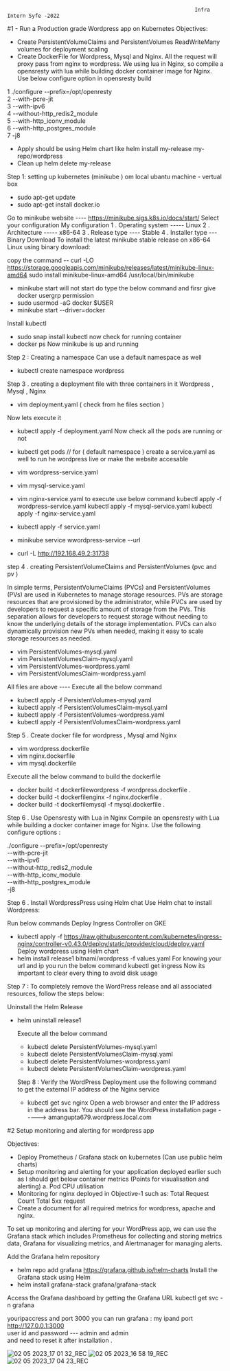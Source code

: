                                                                  Infra Intern Syfe -2022

#1 - Run a Production grade Wordpress app on Kubernetes
Objectives:
* Create PersistentVolumeClaims and PersistentVolumes
   ReadWriteMany volumes for deployment scaling
* Create DockerFile for Wordpress, Mysql and Nginx. All the request will proxy pass from nginx to wordpress. 
   We using lua in Nginx, so compile a opensresty with lua while building docker container image for Nginx. 
   Use below configure option in opensresty build
   
1 ./configure --prefix=/opt/openresty \
2             --with-pcre-jit \
3             --with-ipv6 \
4             --without-http_redis2_module \
5             --with-http_iconv_module \
6             --with-http_postgres_module \
7             -j8

* Apply should be using Helm chart like helm install my-release my-repo/wordpress 
* Clean up helm delete my-release

Step 1: setting up kubernetes (minikube ) om local ubantu machine - vertual box 
   *  sudo apt-get update
   *  sudo apt-get install docker.io
   
   Go to minikube website  ---- https://minikube.sigs.k8s.io/docs/start/
   Select your configuration 
   My configuration 
   1 . Operating system -----  Linux 
   2 . Architecture ----- x86-64 
   3 . Release type ---- Stable 
   4 . Installer type --- Binary Download 
   To install the latest minikube stable release on x86-64 Linux using binary download:
   
   copy the command -- curl -LO https://storage.googleapis.com/minikube/releases/latest/minikube-linux-amd64
                       sudo install minikube-linux-amd64 /usr/local/bin/minikube
                       
   * minikube start
   will not start do type the below command and firsr give docker usergrp permission 
   * sudo usermod -aG docker $USER
   * minikube start --driver=docker 
   
   Install kubectl 
   * sudo snap install kubectl 
   now check for running container 
   * docker ps 
   Now minikube is up and running 
   
Step 2 : Creating a namespace 
   Can use a default namespace as well 
   
   * kubectl create namespace wordpress
   
Step 3 . creating a deployment file with three containers in it Wordpress  , Mysql  , Nginx  
   * vim deployment.yaml ( check from he files section )
   
   Now lets execute it 
   * kubectl apply -f deployment.yaml 
   Now check all the pods are running or not 
   * kubectl get pods  // for ( default namespace ) 
   create a service.yaml as well to run he wordpress live or make the website accesable 
   * vim wordpress-service.yaml 
   * vim mysql-service.yaml
   * vim nginx-service.yaml
   to execute use below  command
   kubectl apply -f wordpress-service.yaml
   kubectl apply -f mysql-service.yaml
   kubectl apply -f nginx-service.yaml

   * kubectl apply -f service.yaml 
   * minikube service wwordpress-service --url
   * curl -L http://192.168.49.2:31738
   
   
step 4 . creating PersistentVolumeClaims and PersistentVolumes   (pvc and pv )
   
  In simple terms, PersistentVolumeClaims (PVCs) and PersistentVolumes (PVs) are used in Kubernetes to manage storage resources. PVs are storage resources that are provisioned by the administrator, while PVCs are used by developers to     request a specific amount of storage from the PVs. This separation allows for developers to request storage without needing to know the underlying details of the storage implementation. PVCs can also dynamically provision new PVs when   needed, making it easy to scale storage resources as needed. 

  * vim PersistentVolumes-mysql.yaml
  * vim PersistentVolumesClaim-mysql.yaml
  * vim PersistentVolumes-wordpress.yaml
  * vim PersistentVolumesClaim-wordpress.yaml
 
  All files are above ---- 
  Execute all the below command 
  * kubectl apply -f PersistentVolumes-mysql.yaml
  * kubectl apply -f PersistentVolumesClaim-mysql.yaml
  * kubectl apply -f PersistentVolumes-wordpress.yaml
  * kubectl apply -f PersistentVolumesClaim-wordpress.yaml
  
Step 5 . Create docker file for wordpress , Mysql amd Nginx   

  
  * vim wordpress.dockerfile
  * vim nginx.dockerfile
  * vim mysql.dockerfile
  

 Execute all the below command to build the dockerfile 
 
  * docker build -t dockerfilewordpress -f wordpress.dockerfile .
  * docker build -t dockerfilenginx -f nginx.dockerfile . 
  * docker build -t dockerfilemysql -f mysql.dockerfile . 
  
Step 6 . Use Opensresty with Lua in Nginx
Compile an opensresty with Lua while building a docker container image for Nginx. Use the following configure options : 

 ./configure --prefix=/opt/openresty \
--with-pcre-jit \
--with-ipv6 \
--without-http_redis2_module \
--with-http_iconv_module \
--with-http_postgres_module \
-j8

Step 6 . Install WordpressPress using Helm chat 
         Use Helm chat to install Wordpress: 
         
 Run below commands 
   Deploy Ingress Controller on GKE 
   * kubectl apply -f https://raw.githubusercontent.com/kubernetes/ingress-nginx/controller-v0.43.0/deploy/static/provider/cloud/deploy.yaml
Deploy wordpress using Helm chart
   *  helm install release1 bitnami/wordpress -f values.yaml 
For knowing your url and ip you run the below command 
kubectl get ingress 
Now its important to  clear every thing to avoid disk usage 

Step 7 : To completely remove the WordPress release and all associated resources, follow the steps below:

Uninstall the Helm Release

* helm uninstall release1

  Execute all the below command 
  * kubectl delete PersistentVolumes-mysql.yaml
  * kubectl delete PersistentVolumesClaim-mysql.yaml
  * kubectl delete PersistentVolumes-wordpress.yaml
  * kubectl delete PersistentVolumesClaim-wordpress.yaml
  
  Step 8 : Verify the WordPress Deployment use the following command to get the external IP address of the Nginx service
  * kubectl get svc nginx
  Open a web browser and enter the IP address in the address bar. You should see the WordPress installation page  ----->  amangupta679.wordpress.local.com
  
  

  
#2 Setup monitoring and alerting for wordpress app

Objectives:
 * Deploy Prometheus / Grafana stack on kubernetes (Can use public helm charts)
 * Setup monitoring and alerting for your application deployed earlier such as I should get below container    metrics (Points for visualisation and alerting)
  a. Pod CPU utilisation
* Monitoring for nginx deployed in Objective-1 such as: 
  Total Request Count
  Total 5xx request
* Create a document for all required metrics for wordpress, apache and nginx.


To set up monitoring and alerting for your WordPress app, we can use the Grafana stack which includes Prometheus for collecting and storing metrics data, Grafana for visualizing metrics, and Alertmanager for managing alerts.

Add the Grafana helm repository
* helm repo add grafana https://grafana.github.io/helm-charts
Install the Grafana stack using Helm
* helm install grafana-stack grafana/grafana-stack

Access the Grafana dashboard by getting the Grafana URL
kubectl get svc -n grafana

youripaccress and port 3000 you can run grafana :
my ipand port http://127.0.0.1:3000  
user id and password --- admin and admin  
and need to reset it after installation  . 





![02 05 2023_17 01 32_REC](https://user-images.githubusercontent.com/56467452/235656956-7694f56e-0300-4b5e-ad34-f9d6ce9742c3.png)
![02 05 2023_16 58 19_REC](https://user-images.githubusercontent.com/56467452/235656971-522a57b6-4690-405b-9585-d1cac0dd6bb0.png)
![02 05 2023_17 04 23_REC](https://user-images.githubusercontent.com/56467452/235656974-255bd34d-ab12-4920-bc9b-e2518a4e52ab.png)

   
